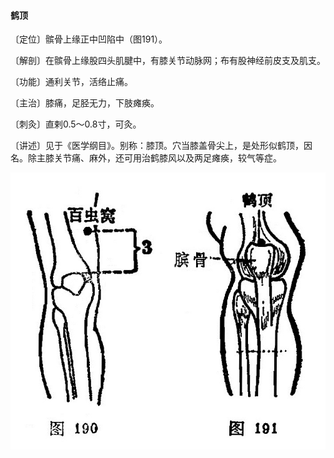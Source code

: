 #### 鹤顶

〔定位〕髌骨上缘正中凹陷中（图191）。

〔解剖〕在髌骨上缘股四头肌腱中，有膝关节动脉网；布有股神经前皮支及肌支。

〔功能〕通利关节，活络止痛。

〔主治〕膝痛，足胫无力，下肢瘫痪。

〔刺灸〕直剌0.5～0.8寸，可灸。

〔讲述〕见于《医学纲目》。别称：膝顶。穴当膝盖骨尖上，是处形似鹤顶，因名。除主膝关节痛、麻外，还可用治鹤膝风以及两足瘫痪，较气等症。

![](img/图190、191.jpg)

